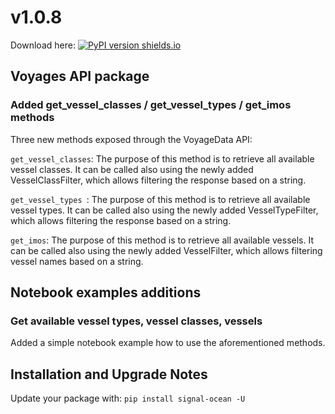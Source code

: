 # v1.0.8
Download here: [![PyPI version shields.io](https://img.shields.io/pypi/v/signal-ocean.svg)](https://pypi.python.org/pypi/signal-ocean/)

## Voyages API package

### Added get_vessel_classes / get_vessel_types / get_imos methods

Three new methods exposed through the VoyageData API:

`get_vessel_classes`: The purpose of this method is to retrieve all available vessel classes. It can be called also using the newly added VesselClassFilter, which allows
filtering the response based on a string.

`get_vessel_types `: The purpose of this method is to retrieve all available vessel types. It can be called also using the newly added VesselTypeFilter, which allows
filtering the response based on a string.

`get_imos`: The purpose of this method is to retrieve all available vessels. It can be called also using the newly added VesselFilter, which allows
filtering vessel names based on a string.

## Notebook examples additions

### Get available vessel types, vessel classes, vessels
Added a simple notebook example how to use the aforementioned methods.

## Installation and Upgrade Notes
Update your package with:
`pip install signal-ocean -U`